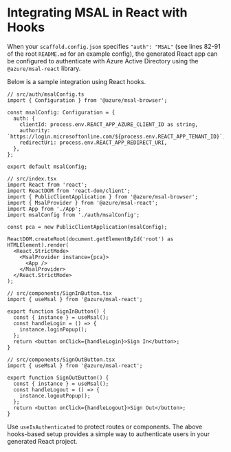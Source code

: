 # Integrating MSAL in React with Hooks

When your `scaffold.config.json` specifies `"auth": "MSAL"` (see lines 82-91 of the root `README.md` for an example config), the generated React app can be configured to authenticate with Azure Active Directory using the `@azure/msal-react` library.

Below is a sample integration using React hooks.

```tsx
// src/auth/msalConfig.ts
import { Configuration } from '@azure/msal-browser';

const msalConfig: Configuration = {
  auth: {
    clientId: process.env.REACT_APP_AZURE_CLIENT_ID as string,
    authority: `https://login.microsoftonline.com/${process.env.REACT_APP_TENANT_ID}`,
    redirectUri: process.env.REACT_APP_REDIRECT_URI,
  },
};

export default msalConfig;
```

```tsx
// src/index.tsx
import React from 'react';
import ReactDOM from 'react-dom/client';
import { PublicClientApplication } from '@azure/msal-browser';
import { MsalProvider } from '@azure/msal-react';
import App from './App';
import msalConfig from './auth/msalConfig';

const pca = new PublicClientApplication(msalConfig);

ReactDOM.createRoot(document.getElementById('root') as HTMLElement).render(
  <React.StrictMode>
    <MsalProvider instance={pca}>
      <App />
    </MsalProvider>
  </React.StrictMode>
);
```

```tsx
// src/components/SignInButton.tsx
import { useMsal } from '@azure/msal-react';

export function SignInButton() {
  const { instance } = useMsal();
  const handleLogin = () => {
    instance.loginPopup();
  };
  return <button onClick={handleLogin}>Sign In</button>;
}
```

```tsx
// src/components/SignOutButton.tsx
import { useMsal } from '@azure/msal-react';

export function SignOutButton() {
  const { instance } = useMsal();
  const handleLogout = () => {
    instance.logoutPopup();
  };
  return <button onClick={handleLogout}>Sign Out</button>;
}
```

Use `useIsAuthenticated` to protect routes or components. The above hooks-based setup provides a simple way to authenticate users in your generated React project.
